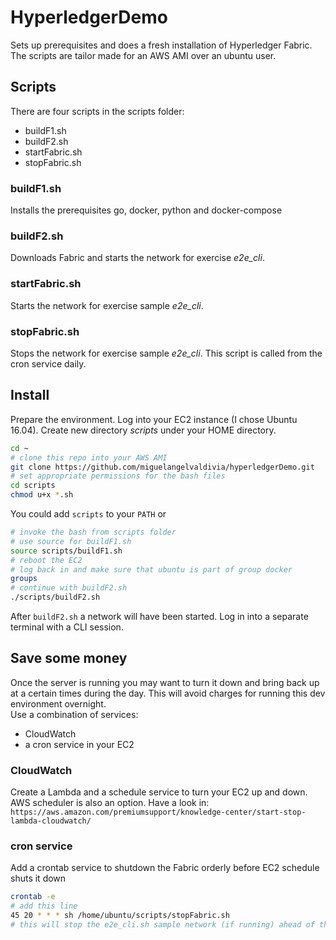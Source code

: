 # HyperledgerDemo
Sets up prerequisites and does a fresh installation of Hyperledger Fabric. The scripts are tailor made for an AWS AMI over an ubuntu user.

## Scripts
There are four scripts in the scripts folder:
- buildF1.sh
- buildF2.sh
- startFabric.sh
- stopFabric.sh

### buildF1.sh
Installs the prerequisites go, docker, python and docker-compose
### buildF2.sh
Downloads Fabric and starts the network for exercise <i>e2e_cli</i>.
### startFabric.sh
Starts the network for exercise sample <i>e2e_cli</i>.
### stopFabric.sh
Stops the network for exercise sample <i>e2e_cli</i>.  This script is called from the cron service daily.

## Install
Prepare the environment.  Log into your EC2 instance (I chose Ubuntu 16.04). Create new directory <i>scripts</i> under your HOME directory.

```sh
cd ~
# clone this repo into your AWS AMI
git clone https://github.com/miguelangelvaldivia/hyperledgerDemo.git
# set appropriate permissions for the bash files
cd scripts
chmod u+x *.sh
```
You could add `scripts` to your `PATH` or
```sh
# invoke the bash from scripts folder
# use source for buildF1.sh
source scripts/buildF1.sh
# reboot the EC2
# log back in and make sure that ubuntu is part of group docker
groups
# continue with buildF2.sh
./scripts/buildF2.sh
```
After `buildF2.sh` a network will have been started.  Log in into a separate terminal with a CLI session.

## Save some money
Once the server is running you may want to turn it down and bring back up at a certain times during the day.  This will avoid charges for running this dev environment overnight.  
Use a combination of services:
- CloudWatch
- a cron service in your EC2

### CloudWatch
Create a Lambda and a schedule service to turn your EC2 up and down.  AWS scheduler is also an option.  Have a look in:
`https://aws.amazon.com/premiumsupport/knowledge-center/start-stop-lambda-cloudwatch/`
### cron service
Add a crontab service to shutdown the Fabric orderly before EC2 schedule shuts it down
```sh
crontab -e
# add this line
45 20 * * * sh /home/ubuntu/scripts/stopFabric.sh 
# this will stop the e2e_cli.sh sample network (if running) ahead of the EC2 scheduled shut down
```
